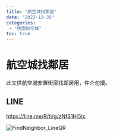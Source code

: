 ```yaml
---
title: "航空城找鄰居"
date: "2022-12-30"
categories:
 - "桃園航空城"
toc: true
---
```


# 航空城找鄰居
此文供航空城安置街廓找鄰居用，仲介勿擾。

## LINE
https://line.me/R/ti/g/zNfS1Hj5tc

![FindNeighbor_LineQR](/assets/img/FindNeighbor_LineQR.jpg)

<!--more-->